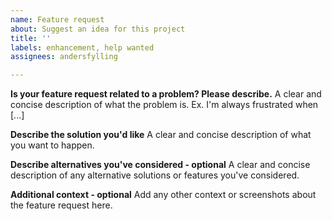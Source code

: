 ```yaml
---
name: Feature request
about: Suggest an idea for this project
title: ''
labels: enhancement, help wanted
assignees: andersfylling

---
```


**Is your feature request related to a problem? Please describe.**
A clear and concise description of what the problem is. Ex. I'm always frustrated when [...]

**Describe the solution you'd like**
A clear and concise description of what you want to happen.

**Describe alternatives you've considered - optional**
A clear and concise description of any alternative solutions or features you've considered.

**Additional context - optional**
Add any other context or screenshots about the feature request here.
